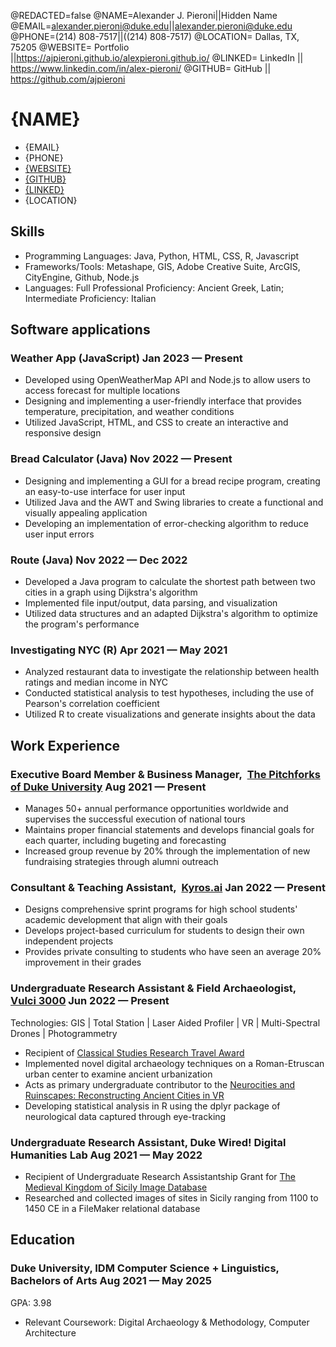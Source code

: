 <!--
Welcome to resume.lol !

This is the template you can use to get started.

More documentation can be found in the docs section
>>> https://resume.lol/docs
-->
@REDACTED=false
@NAME=Alexander J. Pieroni||Hidden Name
@EMAIL=alexander.pieroni@duke.edu||alexander.pieroni@duke.edu
@PHONE=(214) 808-7517||((214) 808-7517)
@LOCATION= Dallas, TX, 75205
@WEBSITE= Portfolio ||https://ajpieroni.github.io/alexpieroni.github.io/
@LINKED= LinkedIn || https://www.linkedin.com/in/alex-pieroni/
@GITHUB= GitHub || https://github.com/ajpieroni

# {NAME}

<div class="section headerInfo">

- {EMAIL}
- {PHONE}
- [{WEBSITE}](https://ajpieroni.github.io/alexpieroni.github.io/)
- [{GITHUB}](https://github.com/ajpieroni)
- [{LINKED}](https://www.linkedin.com/in/alex-pieroni/)
- {LOCATION}

</div>

## Skills

- Programming Languages: Java, Python, HTML, CSS, R, Javascript
- Frameworks/Tools: Metashape, GIS, Adobe Creative Suite, ArcGIS, CityEngine, Github, Node.js
- Languages: Full Professional Proficiency: Ancient Greek, Latin; Intermediate Proficiency: Italian

## Software applications

### Weather App (JavaScript)<span class="spacer"></span> <span class="date"> Jan 2023 &mdash; Present
- Developed using OpenWeatherMap API and Node.js to allow users to access forecast for multiple locations
- Designing and implementing a user-friendly interface that provides temperature, precipitation, and weather conditions
- Utilized JavaScript, HTML, and CSS to create an interactive and responsive design

### Bread Calculator (Java)<span class="spacer"></span> <span class="date"> Nov 2022 &mdash; Present
- Designing and implementing a GUI for a bread recipe program, creating an easy-to-use interface for user input
- Utilized Java and the AWT and Swing libraries to create a functional and visually appealing application
- Developing an implementation of error-checking algorithm to reduce user input errors

### Route (Java)<span class="spacer"></span> <span class="date"> <span class="date">Nov 2022 &mdash; Dec 2022</span>
- Developed a Java program to calculate the shortest path between two cities in a graph using Dijkstra's algorithm
- Implemented file input/output, data parsing, and visualization
- Utilized data structures and an adapted Dijkstra's algorithm to optimize the program's performance

### Investigating NYC (R)<span class="spacer"></span> <span class="date"> Apr 2021 &mdash; May 2021
- Analyzed restaurant data to investigate the relationship between health ratings and median income in NYC
- Conducted statistical analysis to test hypotheses, including the use of Pearson's correlation coefficient
- Utilized R to create visualizations and generate insights about the data


## Work Experience
### Executive Board Member & Business Manager,&nbsp; [The Pitchforks of Duke University]((www.dukepitchforks.com)) <span class="spacer"></span> <span class="date"> Aug 2021 &mdash; Present
- Manages 50+ annual performance opportunities worldwide and supervises the successful execution of national tours
- Maintains proper financial statements and develops financial goals for each quarter, including bugeting and forecasting
- Increased group revenue by 20% through the implementation of new fundraising strategies through alumni outreach
### Consultant & Teaching Assistant,&nbsp; [Kyros.ai](https://kyros.ai/) <span class="spacer"></span> <span class="date"> Jan 2022 &mdash; Present

- Designs comprehensive sprint programs for high school students' academic development that align with their goals
- Develops project-based curriculum for students to design their own independent projects
- Provides private consulting to students who have seen an average 20% improvement in their grades
### Undergraduate Research Assistant & Field Archaeologist,&nbsp;  [Vulci 3000](https://www.artandobject.com/articles/vulci-3000-lidar-3d-renderings-and-future-archaeology) <span class="spacer"></span> <span class="date"> Jun 2022 &mdash; Present
Technologies: GIS | Total Station | Laser Aided Profiler | VR | Multi-Spectral Drones | Photogrammetry

- Recipient of [Classical Studies Research Travel Award](https://classicalstudies.duke.edu/news/alex-pieroni-vulci-3000-excavation-project)
- Implemented novel digital archaeology techniques on a Roman-Etruscan urban center to examine ancient urbanization
- Acts as primary undergraduate contributor to the [Neurocities and Ruinscapes: Reconstructing Ancient Cities in VR](https://bassconnections.duke.edu/project-teams/neurocities-and-ruinscapes-reconstructing-ancient-cities-and-ruins-using-virtual)
- Developing statistical analysis in R using the dplyr package of neurological data captured through eye-tracking

### Undergraduate Research Assistant, Duke Wired! Digital Humanities Lab <span class="spacer"></span> <span class="date"> Aug 2021 &mdash; May 2022
- Recipient of Undergraduate Research Assistantship Grant for [The Medieval Kingdom of Sicily Image Database](https://kos.aahvs.duke.edu)
- Researched and collected images of sites in Sicily ranging from 1100 to 1450 CE in a  FileMaker relational database

## Education
### Duke University, IDM Computer Science + Linguistics, Bachelors of Arts <span class="spacer"></span> <span class="date"> Aug 2021 &mdash; May 2025

GPA: 3.98
- Relevant Coursework: Digital Archaeology & Methodology, Computer Architecture